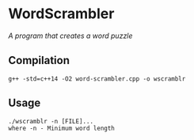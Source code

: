 # WordScrambler
_A program that creates a word puzzle_

## Compilation
```
g++ -std=c++14 -O2 word-scrambler.cpp -o wscramblr
```
## Usage
```
./wscramblr -n [FILE]...
where -n - Minimum word length
```
